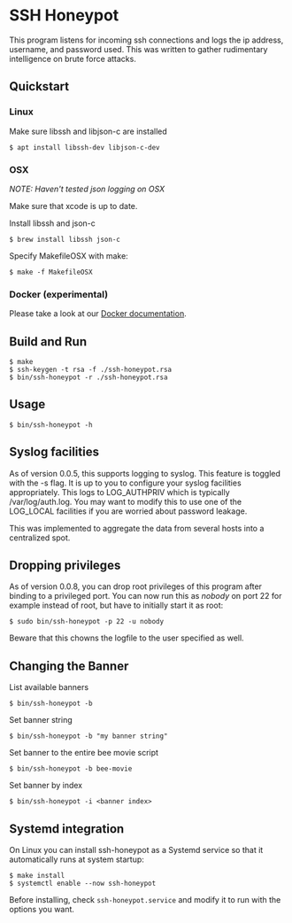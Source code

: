# SSH Honeypot

This program listens for incoming ssh connections and logs the ip
address, username, and password used. This was written to gather
rudimentary intelligence on brute force attacks.

## Quickstart

### Linux

Make sure libssh and libjson-c are installed

    $ apt install libssh-dev libjson-c-dev

### OSX

_NOTE: Haven't tested json logging on OSX_

Make sure that xcode is up to date.

Install libssh and json-c

    $ brew install libssh json-c

Specify MakefileOSX with make:

    $ make -f MakefileOSX



### Docker (experimental)

Please take a look at our [Docker documentation](docker/README.md).



## Build and Run

    $ make
    $ ssh-keygen -t rsa -f ./ssh-honeypot.rsa
    $ bin/ssh-honeypot -r ./ssh-honeypot.rsa

## Usage

    $ bin/ssh-honeypot -h

## Syslog facilities

As of version 0.0.5, this supports logging to syslog. This feature
is toggled with the -s flag. It is up to you to configure your
syslog facilities appropriately. This logs to LOG_AUTHPRIV which is
typically /var/log/auth.log. You may want to modify this to use
one of the LOG_LOCAL facilities if you are worried about password
leakage.

This was implemented to aggregate the data from several hosts into
a centralized spot.

## Dropping privileges

As of version 0.0.8, you can drop root privileges of this program
after binding to a privileged port. You can now run this as _nobody_
on port 22 for example instead of root, but have to initially start it
as root:

	$ sudo bin/ssh-honeypot -p 22 -u nobody

Beware that this chowns the logfile to the user specified as well.

## Changing the Banner

List available banners

    $ bin/ssh-honeypot -b

Set banner string

    $ bin/ssh-honeypot -b "my banner string"

Set banner to the entire bee movie script

    $ bin/ssh-honeypot -b bee-movie

Set banner by index

    $ bin/ssh-honeypot -i <banner index>

## Systemd integration

On Linux you can install ssh-honeypot as a Systemd service so that it automatically runs at system startup:

    $ make install
    $ systemctl enable --now ssh-honeypot

Before installing, check `ssh-honeypot.service` and modify it to run with the options you want.

